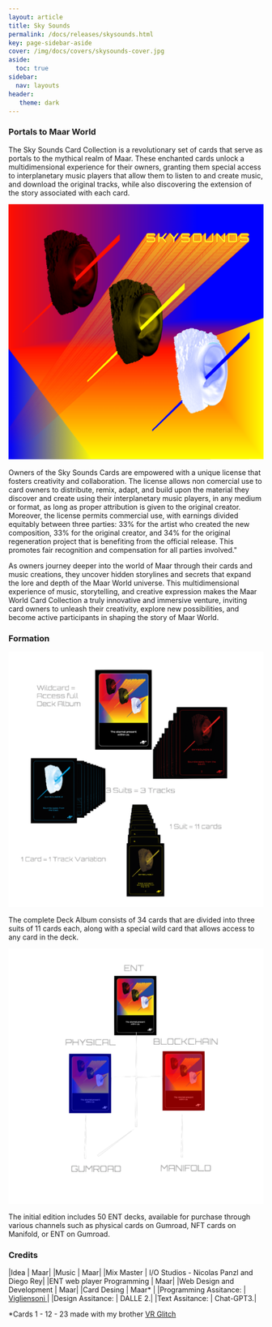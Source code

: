 ```yaml
---
layout: article
title: Sky Sounds
permalink: /docs/releases/skysounds.html
key: page-sidebar-aside
cover: /img/docs/covers/skysounds-cover.jpg
aside:
  toc: true
sidebar:
  nav: layouts
header:
   theme: dark
---
```


### Portals to Maar World

The Sky Sounds Card Collection is a revolutionary set of cards that serve as portals to the mythical realm of Maar. These enchanted cards unlock a multidimensional experience for their owners, granting them special access to interplanetary music players that allow them to listen to and create music, and download the original tracks, while also discovering the extension of the story associated with each card.

![Image](/img/sky-sounds/r01-sky-sounds-cover.png "Sky Sounds formation")

Owners of the Sky Sounds Cards are empowered with a unique license that fosters creativity and collaboration. The license allows non comercial use to card owners to distribute, remix, adapt, and build upon the material they discover and create using their interplanetary music players, in any medium or format, as long as proper attribution is given to the original creator. Moreover, the license permits commercial use, with earnings divided equitably between three parties: 33% for the artist who created the new composition, 33% for the original creator, and 34% for the original regeneration project that is benefiting from the official release. This promotes fair recognition and compensation for all parties involved."

As owners journey deeper into the world of Maar through their cards and music creations, they uncover hidden storylines and secrets that expand the lore and depth of the Maar World universe. This multidimensional experience of music, storytelling, and creative expression makes the Maar World Card Collection a truly innovative and immersive venture, inviting card owners to unleash their creativity, explore new possibilities, and become active participants in shaping the story of Maar World.


### Formation

![Image](/img/docs/ent-release/01_skysounds.png "Sky Sounds formation")

The complete Deck Album consists of 34 cards that are divided into three suits of 11 cards each, along with a special wild card that allows access to any card in the deck. 

![Image](/img/docs/ent-release/02-purchase-diagram.png "Sky Sounds Purchase Diagram")

The initial edition includes 50 ENT decks, available for purchase through various channels such as physical cards on Gumroad, NFT cards on Manifold, or ENT on Gumroad.

### Credits

|Idea | Maar|
|Music | Maar|
|Mix Master | I/O Studios - Nicolas Panzl and Diego Rey|
|ENT web player Programming | Maar|
|Web Design and Development | Maar|
|Card Desing | Maar* |
|Programming Assitance: | <a href="https://vigliensoni.com/" target="_blank"> Vigliensoni </a>| 
|Design Assitance: | DALLE 2.| 
|Text Assitance: | Chat-GPT3.|

*Cards 1 - 12 - 23  made with my brother <a href="http://vrglit.ch " target="_blank"> VR Glitch </a>
